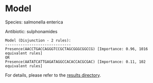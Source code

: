 
# Model

Species: salmonella enterica

Antibiotic: sulphonamides

```
Model (Disjunction - 2 rules):
------------------------------
Presence(AACCTGACCAGGGTCCGCTAGCGGGCGGCCG) [Importance: 0.96, 1016 equivalent rules]
OR
Presence(AATATCATTGAGATAGGCCACACCACGCGAC) [Importance: 0.11, 102 equivalent rules]

```

For details, please refer to the [results directory](../../../../../results/scm_b/salmonella+enterica/sulphonamides/repeat_0/).

